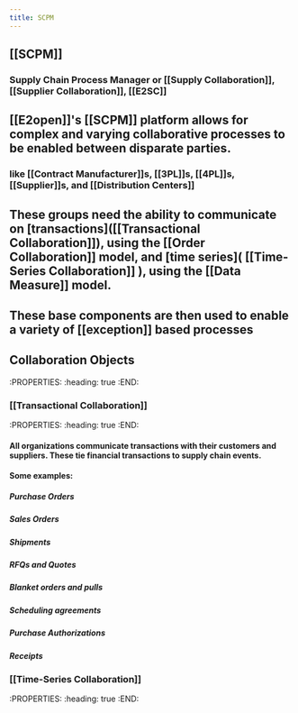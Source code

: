 ```yaml
---
title: SCPM
---
```


## [[SCPM]]
### Supply Chain Process Manager or [[Supply Collaboration]], [[Supplier Collaboration]], [[E2SC]]
## [[E2open]]'s [[SCPM]] platform allows for complex and varying collaborative processes to be enabled between disparate parties.
### like [[Contract Manufacturer]]s, [[3PL]]s, [[4PL]]s, [[Supplier]]s, and [[Distribution Centers]]
## These groups need the ability to communicate on [transactions]([[Transactional Collaboration]]), using the [[Order Collaboration]] model, and [time series]( [[Time-Series Collaboration]] ), using the [[Data Measure]] model.
## These base components are then used to enable a variety of [[exception]] based processes
## Collaboration Objects
:PROPERTIES:
:heading: true
:END:
### [[Transactional Collaboration]]
:PROPERTIES:
:heading: true
:END:
#### All organizations communicate transactions with their customers and suppliers. These tie financial transactions to supply chain events.
#### Some examples:
##### Purchase Orders
##### Sales Orders
##### Shipments
##### RFQs and Quotes
##### Blanket orders and pulls
##### Scheduling agreements
##### Purchase Authorizations
##### Receipts
#####
### [[Time-Series Collaboration]]
:PROPERTIES:
:heading: true
:END:
####
